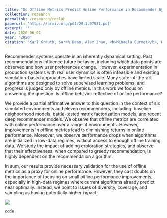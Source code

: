 ```yaml
---
title: "Do Offline Metrics Predict Online Performance in Recommender Systems?"
collection: research
permalink: /research/reclab
paperurl: 'https://arxiv.org/pdf/2011.07931.pdf'
excerpt: ''
date: 2020-06-01
year: '2020'
citation: 'Karl Krauth, Sarah Dean, Alex Zhao, <b>Mihaela Curmei</b>, Wenshuo Guo,  Benjamin Recht, Michael I. Jordan.'
---
```


Recommender systems operate in an inherently dynamical setting. Past recommendations influence future behavior, including which data points are observed and how user preferences change. However, experimentation in production systems with real user dynamics is often infeasible and existing simulation-based approaches have limited scale. Many state-of-the-art algorithms are designed to solve supervised learning problems, and progress is judged only by offline metrics. In this work we focus on answering the question: Is offline behavior reflective of online performance?

We provide a partial affirmative answer to this question in the context of six simulated environments and eleven recommenders, including: baseline neighborhood models, battle-tested matrix factorization models, and recent deep recommender models. We observe that offline metrics are correlated with online performance over a range of environments. However, improvements in offline metrics lead to diminishing returns in online performance.
Moreover, we observe performance drops when algorithms are initialized in low-data regimes, without access to enough offline training data.
We study the impact of adding exploration strategies, and observe that their effectiveness, when compared to greedy recommendation, is highly dependent on the recommendation algorithm.

In sum, our results provide necessary validation for the use of offline metrics as a proxy for online performance. However, they cast doubts on the importance of focusing on small offline performance improvements, especially in high-data regimes where current algorithms already predict near optimally. Instead, we point to issues of diversity, coverage, and sampling as having potentially higher impact.

![](../../images/RecSys.png)

[`code`](https://github.com/berkeley-reclab/RecLab)
